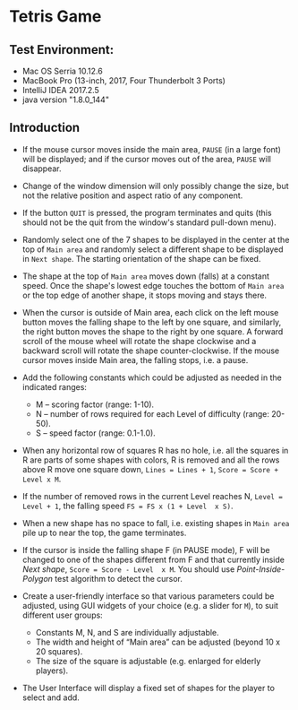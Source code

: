 
# Tetris Game

## Test Environment: 
- Mac OS Serria 10.12.6
- MacBook Pro (13-inch, 2017, Four Thunderbolt 3 Ports)
- IntelliJ IDEA 2017.2.5
- java version "1.8.0_144"

## Introduction
- If the mouse cursor moves inside the main area, `PAUSE` (in a large font) will be displayed; and if the cursor moves out of the area, `PAUSE` will disappear.
- Change of the window dimension will only possibly change the size, but not the relative position and aspect ratio of any component.
- If the button `QUIT` is pressed, the program terminates and quits (this should not be the quit from the window's standard pull-down menu).
- Randomly select one of the 7 shapes to be displayed in the center at the top of `Main area` and randomly select a different shape to be displayed in `Next shape`. The starting orientation of the shape can be fixed.
- The shape at the top of `Main area` moves down (falls) at a constant speed. Once the shape's lowest edge touches the bottom of `Main area` or the top edge of another shape, it stops moving and stays there.
- When the cursor is outside of Main area, each click on the left mouse button moves the falling shape to the left by one square, and similarly, the right button moves the shape to the right by one square. A forward scroll of the mouse wheel will rotate the shape clockwise and a backward scroll will rotate the shape counter-clockwise. If the mouse cursor moves inside Main area, the falling stops, i.e. a pause.
- Add the following constants which could be adjusted as needed in the indicated ranges: 
    -   M – scoring factor (range: 1-10).
    -   N – number of rows required for each Level of difficulty (range:
        20-50).
    -   S – speed factor (range: 0.1-1.0).


- When any horizontal row of squares R has no hole, i.e. all the squares in R are parts of some shapes with colors, R is removed and all the rows above R move one square down, `Lines = Lines + 1`, `Score = Score + Level x M`. 
- If the number of removed rows in the current Level reaches N, `Level = Level + 1`, the falling speed `FS = FS x (1 + Level  x S)`.
- When a new shape has no space to fall, i.e. existing shapes in `Main area` pile up to near the top, the game terminates.
- If the cursor is inside the falling shape F (in PAUSE mode), F will be changed to one of the shapes different from F and that currently inside _Next shape_, `Score = Score - Level  x M`. You should use _Point-Inside-Polygon_ test algorithm to detect the cursor.
- Create a user-friendly interface so that various parameters could be adjusted, using GUI widgets of your choice (e.g. a slider for `M`), to suit different user groups:
    - Constants M, N, and S are individually adjustable.
    - The width and height of “Main area” can be adjusted (beyond 10 x 20 squares).
    - The size of the square is adjustable (e.g. enlarged for elderly players).

- The User Interface will display a fixed set of shapes for the player to select and add. 

